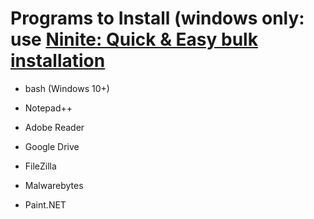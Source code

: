 # Programs to Install (windows only: use [Ninite: Quick & Easy bulk installation](https://ninite.com/)
- bash (Windows 10+)
- Notepad++

- Adobe Reader
- Google Drive
- FileZilla
- Malwarebytes
- Paint.NET
